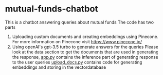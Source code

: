 # mutual-funds-chatbot
This is a chatbot answering queries about mutual funds
The code has two parts
  1. Uploading custom documents and creating embeddings using Pinecone. For more information on Pinecone visit https://www.pinecone.io/
  2. Using openAI's gpt-3.5 turbo to generate answers for the queries
Please look at the data section to get the documents that are used in generating the response,
[app.py](https://github.com/prerana1998/mutual-funds-chatbot/blob/main/app.py) contains the inference part of generating response to the user queries
[upload_docs.py](https://github.com/prerana1998/mutual-funds-chatbot/blob/main/upload_docs.py) contains code for generating embeddings and storing in the vectordatabase 
